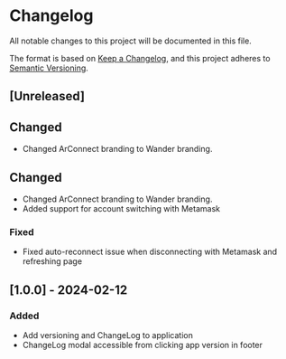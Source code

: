 # Changelog

All notable changes to this project will be documented in this file.

The format is based on [Keep a Changelog](https://keepachangelog.com/en/1.1.0/),
and this project adheres to [Semantic Versioning](https://semver.org/spec/v2.0.0.html).

## [Unreleased]

## Changed

- Changed ArConnect branding to Wander branding.

## Changed

- Changed ArConnect branding to Wander branding.
- Added support for account switching with Metamask

### Fixed

- Fixed auto-reconnect issue when disconnecting with Metamask and refreshing page

## [1.0.0] - 2024-02-12

### Added

- Add versioning and ChangeLog to application
- ChangeLog modal accessible from clicking app version in footer
